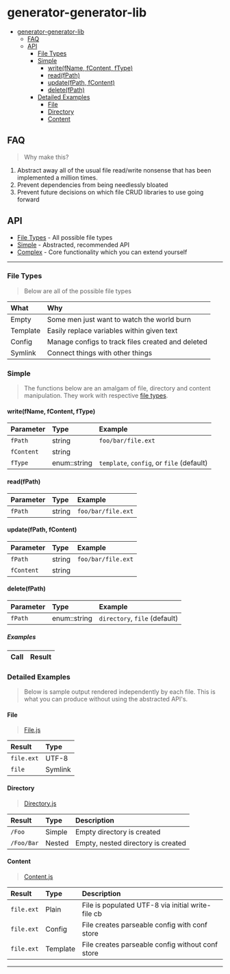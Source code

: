 # generator-generator-lib

<!-- TOC START min:1 max:4 link:true update:true -->

* [generator-generator-lib](#generator-generator-lib)
  * [FAQ](#faq)
  * [API](#api)
    * [File Types](#file-types)
    * [Simple](#simple)
      * [write(fName, fContent, fType)](#writefname-fcontent-ftype)
      * [read(fPath)](#readfpath)
      * [update(fPath, fContent)](#updatefpath-fcontent)
      * [delete(fPath)](#deletefpath)
    * [Detailed Examples](#detailed-examples)
      * [File](#file)
      * [Directory](#directory)
      * [Content](#content)

<!-- TOC END -->

## FAQ

> Why make this?

1. Abstract away all of the usual file read/write nonsense that has been implemented a million times.
2. Prevent dependencies from being needlessly bloated
3. Prevent future decisions on which file CRUD libraries to use going forward

## API

* [File Types](#file-types) - All possible file types
* [Simple](#examples) - Abstracted, recommended API
* [Complex](#usage) - Core functionality which you can extend yourself

---

### File Types

> Below are all of the possible file types

| What     | Why                                               |
| :------- | :------------------------------------------------ |
| Empty    | Some men just want to watch the world burn        |
| Template | Easily replace variables within given text        |
| Config   | Manage configs to track files created and deleted |
| Symlink  | Connect things with other things                  |

### Simple

> The functions below are an amalgam of file, directory and content manipulation. They work with respective [file types](#file-types).

#### write(fName, fContent, fType)

| Parameter  | Type         | Example                                   |
| :--------- | :----------- | :---------------------------------------- |
| `fPath`    | string       | `foo/bar/file.ext`                        |
| `fContent` | string       |                                           |
| `fType`    | enum::string | `template`, `config`, or `file` (default) |

#### read(fPath)

| Parameter | Type   | Example            |
| :-------- | :----- | :----------------- |
| `fPath`   | string | `foo/bar/file.ext` |

#### update(fPath, fContent)

| Parameter  | Type   | Example            |
| :--------- | :----- | :----------------- |
| `fPath`    | string | `foo/bar/file.ext` |
| `fContent` | string |                    |

#### delete(fPath)

| Parameter | Type         | Example                       |
| :-------- | :----------- | :---------------------------- |
| `fPath`   | enum::string | `directory`, `file` (default) |

##### Examples

| Call | Result |
| :--- | :----- |


### Detailed Examples

> Below is sample output rendered independently by each file. This is what you can produce without using the abstracted API's.

#### File

> [File.js](./file.js)

| Result     | Type    |
| :--------- | :------ |
| `file.ext` | UTF-8   |
| `file`     | Symlink |

#### Directory

> [Directory.js](./directory.js)

| Result     | Type   | Description                        |
| :--------- | :----- | :--------------------------------- |
| `/Foo`     | Simple | Empty directory is created         |
| `/Foo/Bar` | Nested | Empty, nested directory is created |

#### Content

> [Content.js](./content.js)

| Result     | Type     | Description                                       |
| :--------- | :------- | :------------------------------------------------ |
| `file.ext` | Plain    | File is populated UTF-8 via initial write-file cb |
| `file.ext` | Config   | File creates parseable config with conf store     |
| `file.ext` | Template | File creates parseable config without conf store  |

---
